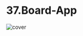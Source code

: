# 37.Board-App

![cover](https://user-images.githubusercontent.com/74714313/163702600-a2a0649c-6aa8-4946-bfe8-d7bbc65dab3d.png)
